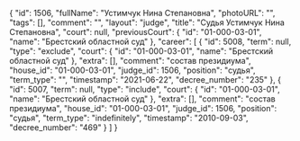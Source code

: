 {
    "id": 1506,
    "fullName": "Устимчук Нина Степановна",
    "photoURL": "",
    "tags": [],
    "comment": "",
    "layout": "judge",
    "title": "Судья Устимчук Нина Степановна",
    "court": null,
    "previousCourt": {
        "id": "01-000-03-01",
        "name": "Брестский областной суд"
    },
    "career": [
        {
            "id": 5008,
            "term": null,
            "type": "exclude",
            "court": {
                "id": "01-000-03-01",
                "name": "Брестский областной суд"
            },
            "extra": [],
            "comment": "состав президиума",
            "house_id": "01-000-03-01",
            "judge_id": 1506,
            "position": "судья",
            "term_type": "",
            "timestamp": "2021-06-22",
            "decree_number": "235"
        },
        {
            "id": 5007,
            "term": null,
            "type": "include",
            "court": {
                "id": "01-000-03-01",
                "name": "Брестский областной суд"
            },
            "extra": [],
            "comment": "состав президиума",
            "house_id": "01-000-03-01",
            "judge_id": 1506,
            "position": "судья",
            "term_type": "indefinitely",
            "timestamp": "2010-09-03",
            "decree_number": "469"
        }
    ]
}